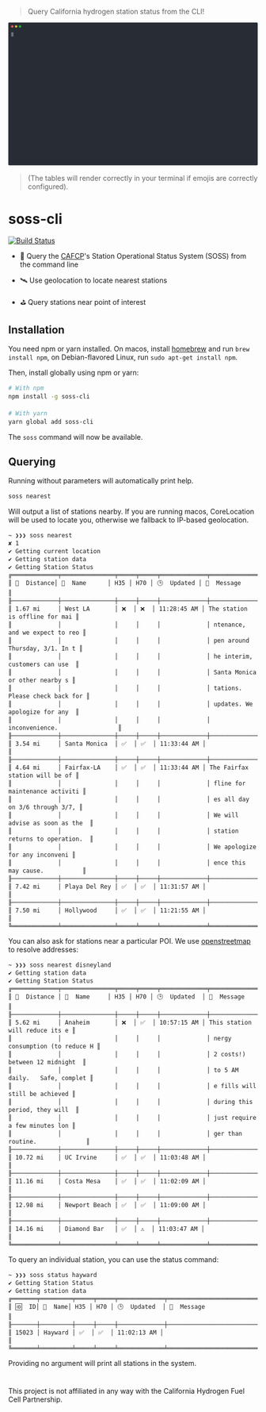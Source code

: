 > Query California hydrogen station status from the CLI!

![Screenshot](screenshot.svg)

> (The tables will render correctly in your terminal if emojis are correctly configured).

# soss-cli
[![Build Status](https://travis-ci.org/no2chem/soss-cli.svg?branch=master)](https://travis-ci.org/no2chem/soss-cli)
* 🤔 Query the [CAFCP](https://cafcp.org)'s
     Station Operational Status System (SOSS) from the command line
     
* 🛰️ Use geolocation to locate nearest stations

* ⛳ Query stations near point of interest

## Installation 

You need npm or yarn installed. On macos, install [homebrew](https://brew.sh/) and run ```brew install npm```, on 
Debian-flavored Linux, run ```sudo apt-get install npm```.

Then, install globally using npm or yarn:
```sh
# With npm
npm install -g soss-cli

# With yarn
yarn global add soss-cli
```

The ```soss``` command will now be available.

## Querying

Running without parameters will automatically print help.

```sh
soss nearest
```
Will output a list of stations nearby. If you are running macos, CoreLocation will be used to locate you, otherwise we 
fallback to IP-based geolocation.

```
~ ❯❯❯ soss nearest                                                                                                                                ✘ 1
✔ Getting current location
✔ Getting station data
✔ Getting Station Status
╔═════════════╤═══════════════╤═════╤═════╤═════════════╤════════════════════════════════╗
║ 🚗  Distance│ 🏢  Name      │ H35 │ H70 │ 🕒  Updated │ 💬  Message                    ║
╟─────────────┼───────────────┼─────┼─────┼─────────────┼────────────────────────────────╢
║ 1.67 mi     │ West LA       │ ❌  │ ❌  │ 11:28:45 AM │ The station is offline for mai ║
║             │               │     │     │             │ ntenance, and we expect to reo ║
║             │               │     │     │             │ pen around Thursday, 3/1. In t ║
║             │               │     │     │             │ he interim, customers can use  ║
║             │               │     │     │             │ Santa Monica or other nearby s ║
║             │               │     │     │             │ tations. Please check back for ║
║             │               │     │     │             │ updates. We apologize for any  ║
║             │               │     │     │             │ inconvenience.                 ║
╟─────────────┼───────────────┼─────┼─────┼─────────────┼────────────────────────────────╢
║ 3.54 mi     │ Santa Monica  │ ✅  │ ✅  │ 11:33:44 AM │                                ║
╟─────────────┼───────────────┼─────┼─────┼─────────────┼────────────────────────────────╢
║ 4.64 mi     │ Fairfax-LA    │ ✅  │ ✅  │ 11:33:44 AM │ The Fairfax station will be of ║
║             │               │     │     │             │ fline for maintenance activiti ║
║             │               │     │     │             │ es all day on 3/6 through 3/7, ║
║             │               │     │     │             │ We will advise as soon as the  ║
║             │               │     │     │             │ station returns to operation.  ║
║             │               │     │     │             │ We apologize for any inconveni ║
║             │               │     │     │             │ ence this may cause.           ║
╟─────────────┼───────────────┼─────┼─────┼─────────────┼────────────────────────────────╢
║ 7.42 mi     │ Playa Del Rey │ ✅  │ ✅  │ 11:31:57 AM │                                ║
╟─────────────┼───────────────┼─────┼─────┼─────────────┼────────────────────────────────╢
║ 7.50 mi     │ Hollywood     │ ✅  │ ✅  │ 11:21:55 AM │                                ║
╚═════════════╧═══════════════╧═════╧═════╧═════════════╧════════════════════════════════╝
```

You can also ask for stations near a particular POI. We use [openstreetmap](https://www.openstreetmap.org/) to
resolve addresses:

```
~ ❯❯❯ soss nearest disneyland
✔ Getting station data
✔ Getting Station Status
╔═════════════╤═══════════════╤═════╤═════╤═════════════╤════════════════════════════════╗
║ 🚗  Distance │ 🏢  Name     │ H35 │ H70 │ 🕒  Updated  │ 💬  Message                    ║
╟─────────────┼───────────────┼─────┼─────┼─────────────┼────────────────────────────────╢
║ 5.62 mi     │ Anaheim       │ ❌  │ ✅  │ 10:57:15 AM │ This station will reduce its e ║
║             │               │     │     │             │ nergy consumption (to reduce H ║
║             │               │     │     │             │ 2 costs!) between 12 midnight  ║
║             │               │     │     │             │ to 5 AM daily.   Safe, complet ║
║             │               │     │     │             │ e fills will still be achieved ║
║             │               │     │     │             │ during this period, they will  ║
║             │               │     │     │             │ just require a few minutes lon ║
║             │               │     │     │             │ ger than routine.              ║
╟─────────────┼───────────────┼─────┼─────┼─────────────┼────────────────────────────────╢
║ 10.72 mi    │ UC Irvine     │ ✅  │ ✅  │ 11:03:48 AM │                                ║
╟─────────────┼───────────────┼─────┼─────┼─────────────┼────────────────────────────────╢
║ 11.16 mi    │ Costa Mesa    │ ✅  │ ✅  │ 11:02:09 AM │                                ║
╟─────────────┼───────────────┼─────┼─────┼─────────────┼────────────────────────────────╢
║ 12.98 mi    │ Newport Beach │ ✅  │ ✅  │ 11:09:00 AM │                                ║
╟─────────────┼───────────────┼─────┼─────┼─────────────┼────────────────────────────────╢
║ 14.16 mi    │ Diamond Bar   │ ✅  │ ⚠️  │ 11:03:47 AM │                                ║
╚═════════════╧═══════════════╧═════╧═════╧═════════════╧════════════════════════════════╝
```

To query an individual station, you can use the status command:
```
~ ❯❯❯ soss status hayward
✔ Getting Station Status
✔ Getting station data
╔═══════╤═════════╤═════╤═════╤═════════════╤════════════════════════════════╗
║ 🆔  ID│ 🏢  Name│ H35 │ H70 │ 🕒  Updated  │ 💬  Message                    ║
╟───────┼─────────┼─────┼─────┼─────────────┼────────────────────────────────╢
║ 15023 │ Hayward │ ✅  │ ✅  │ 11:02:13 AM │                               ║
╚═══════╧═════════╧═════╧═════╧═════════════╧════════════════════════════════╝
```

Providing no argument will print all stations in the system.

#

This project is not affiliated in any way with the California Hydrogen Fuel Cell Partnership.

